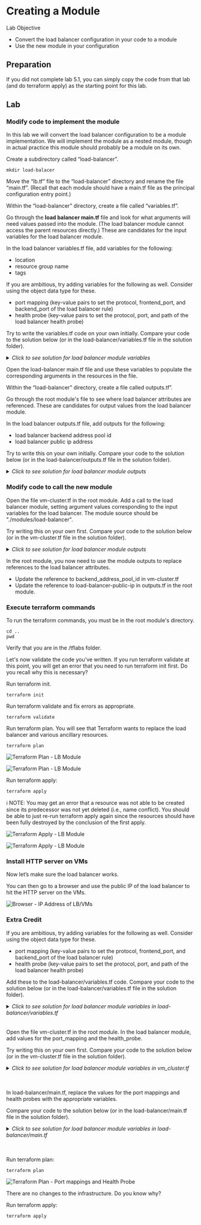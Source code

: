 # Creating a Module

Lab Objective
- Convert the load balancer configuration in your code to a module
- Use the new module in your configuration

## Preparation

If you did not complete lab 5.1, you can simply copy the code from that lab (and do terraform apply) as the starting point for this lab.

## Lab

### Modify code to implement the module

In this lab we will convert the load balancer configuration to be a module implementation.  We will implement the module as a nested module, though in actual practice this module should probably be a module on its own.

Create a subdirectory called “load-balancer”.
```
mkdir load-balacer
```

Move the “lb.tf” file to the “load-balancer” directory and rename the file “main.tf”.  (Recall that each module should have a main.tf file as the principal configuration entry point.)

Within the “load-balancer” directory, create a file called “variables.tf”.

Go through the **load balancer main.tf** file and look for what arguments will need values passed into the module.  (The load balancer module cannot access the parent resources directly.)  These are candidates for the input variables for the load balancer module.

In the load balancer variables.tf file, add variables for the following:
  * location
  * resource group name
  * tags

If you are ambitious, try adding variables for the following as well.  Consider using the object data type for these.
  * port mapping  (key-value pairs to set the protocol, frontend_port, and backend_port of the load balancer rule)
  * health probe (key-value pairs to set the protocol, port, and path of the load balancer health probe)

Try to write the variables.tf code on your own initially. Compare your code to the solution below (or in the load-balancer/variables.tf file in the solution folder).

<details>

 _<summary>Click to see solution for load balancer module variables</summary>_

```
variable "location" {
  type = string
}

variable "resource_group_name" {
  type = string
}

variable "tags" {
  type = map(string)
}

```
</details>

Open the load-balancer main.tf file and use these variables to populate the corresponding arguments in the resources in the file.

Within the “load-balancer” directory, create a file called outputs.tf”.

Go through the root module's file to see where load balancer attributes are referenced.  These are candidates for output values from the load balancer module.

In the load balancer outputs.tf file, add outputs for the following:
  * load balancer backend address pool id
  * load balancer public ip address

Try to write this on your own initially.  Compare your code to the solution below (or in the load-balancer/outputs.tf file in the solution folder).

<details>

 _<summary>Click to see solution for load balancer module outputs</summary>_

```
output "backend_address_pool_id" {
  value = azurerm_lb_backend_address_pool.lab.id
}

output "public_ip_address" {
  value = azurerm_public_ip.lab-lb.ip_address
}
```
</details>

### Modify code to call the new module

Open the file vm-cluster.tf in the root module.  Add a call to the load balancer module, setting argument values corresponding to the input variables for the load balancer.  The module source should be "./modules/load-balancer".

Try writing this on your own first. Compare your code to the solution below (or in the vm-cluster.tf file in the solution folder).

<details>

 _<summary>Click to see solution for load balancer module outputs</summary>_

```
module "load-balancer" {
  source = "./load-balancer"

  location            = local.region
  resource_group_name = azurerm_resource_group.lab.name
  tags                = local.common_tags
}
```
</details>

In the root module, you now need to use the module outputs to replace references to the load balancer attributes.

* Update the reference to backend_address_pool_id in vm-cluster.tf
* Update the reference to load-balancer-public-ip in outputs.tf in the root module.

### Execute terraform commands

To run the terraform commands, you must be in the root module's directory.
```
cd ..
pwd
```
Verify that you are in the /tflabs folder.

Let's now validate the code you've written.  If you run terraform validate at this point, you will get an error that you need to run terraform init first.  Do you recall why this is necessary?

Run terraform init.
```
terraform init
```

Run terraform validate and fix errors as appropriate.
```
terraform validate
```

Run terraform plan. You will see that Terraform wants to replace the load balancer and various ancillary resources.
```
terraform plan
```

![Terraform Plan - LB Module](./images/tf-plan-lb-module1.png "Terraform Plan - LB Module")

![Terraform Plan - LB Module](./images/tf-plan-lb-module2.png "Terraform Plan - LB Module")


Run terraform apply:
```
terraform apply
```

:information_source: NOTE: You may get an error that a resource was not able to be created since its predecessor was not yet deleted (i.e., name conflict).  You should be able to just re-run terraform apply again since the resources should have been fully destroyed by the conclusion of the first apply.

![Terraform Apply - LB Module](./images/tf-apply-lb-module1.png "Terraform Apply - LB Module")

![Terraform Apply - LB Module](./images/tf-apply-lb-module2.png "Terraform Apply - LB Module")

### Install HTTP server on VMs

Now let’s make sure the load balancer works.

You can then go to a browser and use the public IP of the load balancer to hit the HTTP server on the VMs.

![Browser - IP Address of LB/VMs](./images/http-lb.png "Browser - IP Address of LB/VMs")

### Extra Credit

If you are ambitious, try adding variables for the following as well.  Consider using the object data type for these.
  * port mapping  (key-value pairs to set the protocol, frontend_port, and backend_port of the load balancer rule)
  * health probe (key-value pairs to set the protocol, port, and path of the load balancer health probe)

Add these to the load-balancer/variables.tf code. Compare your code to the solution below (or in the load-balancer/variables.tf file in the solution folder).

<details>

 _<summary>Click to see solution for load balancer module variables in load-balancer/variables.tf</summary>_

```
variable "port_mapping" {
  description = "map with keys: protocol, frontend_port, backend_port"
  type = object ({
    protocol      = string,
    frontend_port = number,
    backend_port  = number
  })
}

variable "health_probe" {
  description = "map with keys: protocol, port, request_path"
  type = object ({
    protocol     = string,
    port         = number,
    request_path = string
  })
}
```
</details>
<br /><br />
Open the file vm-cluster.tf in the root module.  In the load balancer module, add values for the port_mapping and the health_probe.

Try writing this on your own first. Compare your code to the solution below (or in the vm-cluster.tf file in the solution folder).

<details>

 _<summary>Click to see solution for load balancer module variables in vm_cluster.tf</summary>_

```
  port_mapping = {
    protocol      = "Tcp"
    frontend_port = 80
    backend_port  = 80
  }
  health_probe = {
    protocol     = "Http"
    port         = 80
    request_path = "/"
  }
```
</details>

<br /><br />
In load-balancer/main.tf, replace the values for the port mappings and health probes with the appropriate variables.

Compare your code to the solution below (or in the load-balancer/main.tf file in the solution folder).

<details>
 
 _<summary>Click to see solution for load balancer module variables in load-balancer/main.tf</summary>_
 
'''
 resource "azurerm_lb_probe" "lab" {
  resource_group_name = var.resource_group_name
  loadbalancer_id     = azurerm_lb.lab.id
  name                = "http-running-probe"
  protocol            = var.health_probe["protocol"]
  port                = var.health_probe["port"]
  request_path        = var.health_probe["request_path"]
}

resource "azurerm_lb_rule" "lab" {
  resource_group_name            = var.resource_group_name
  loadbalancer_id                = azurerm_lb.lab.id
  name                           = "aztf-labls-lb-rule"
  protocol                       = var.port_mapping["protocol"]
  frontend_port                  = var.port_mapping["frontend_port"]
  backend_port                   = var.port_mapping["backend_port"]
  frontend_ip_configuration_name = "publicIPAddress"
  backend_address_pool_id        = azurerm_lb_backend_address_pool.lab.id
  probe_id                       = azurerm_lb_probe.lab.id
}
'''
 
</details>

<br /><br />
Run terraform plan:
```
terraform plan
```

![Terraform Plan - Port mappings and Health Probe](./images/tf-plan-port-health.png "Terraform Plan - Port mappings and Health Probe")

There are no changes to the infrastructure. Do you know why?

Run terraform apply:
```
terraform apply
```
